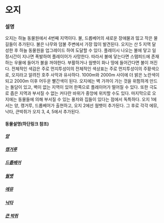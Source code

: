# 오지

### 설명

 오지는 하늘 동물원에서 4번째 지역이다. 불, 드롭베어의 새로운 장애물과 많고 작은 물길들이 추가된다. 불은 나무와 덤불 주변에서 가장 많이 발견된다. 오지는 산 5 지역 달성한 후 하늘 동물원을 업그레이드 하여 도달할 수 있다. 플레이시 나오는 불에 닿고 일정시간이 지나면 폭발하여 플레이어가 사망한다. 따라서 불에 닿는다면 스탬피드에 존재하는 우물에 들어가 불을 꺼야한다. 부활하거나 웜뱃이 화나 땅에 들어간다면 불이 꺼진다. 전체적인 색감은 주로 먼지투성이의 전체적인 색상표는 주로 먼지투성이의 주황색으로, 오지라고 알려진 호주 사막과 유사하다.  1000m와 2000m 사이에 더 밝은 노란색이 되고 2000m 이후 어두운 빨간색이 된다. 오지에는 벽 가까이 가는 것을 위험하게 만드는 돌담이 있고, 벽이 없는 지역이 있어 한쪽으로 플레이어가 떨어질 수 있다. 또한 극도로 좁은 지역과 부서질 수 없는 커다란 바위가 중앙에 위치할 수도 있다. 마지막으로 오지에는 동물들에 의해 부서질 수 있는 풍차와 집들이 있다는 점에서 독특하다.
 오지 1에서는 양, 캥거루, 드롭베어가 출현하고, 오지 2에선 웜뱃이 추가된다. 그 후로 각각 에뮤, 낙타, 큰박쥐가 오지 3, 4, 5에서 추가된다.

#### 동물설명(하단링크 참조)
  ##### [양](./원웅/양.md)
  ##### [캥거루](./원웅/캥거루.md)
  ##### [드롭베어](./원웅/드롭베어.md)
  ##### [웜뱃](./원웅/웜뱃.md)
  ##### [에뮤](./원웅/에뮤.md)
  ##### [낙타](./원웅/낙타.md)
  ##### [큰 박쥐](./원웅/큰박쥐.md)
